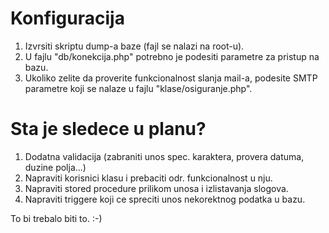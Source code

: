 # Konfiguracija

1. Izvrsiti skriptu dump-a baze (fajl se nalazi na root-u).
2. U fajlu "db/konekcija.php" potrebno je podesiti parametre za pristup na bazu.
3. Ukoliko zelite da proverite funkcionalnost slanja mail-a, podesite SMTP parametre koji se nalaze u fajlu "klase/osiguranje.php".

# Sta je sledece u planu?

1. Dodatna validacija (zabraniti unos spec. karaktera, provera datuma, duzine polja...)
2. Napraviti korisnici klasu i prebaciti odr. funkcionalnost u nju.
3. Napraviti stored procedure prilikom unosa i izlistavanja slogova.
4. Napraviti triggere koji ce spreciti unos nekorektnog podatka u bazu.

To bi trebalo biti to. :-)
